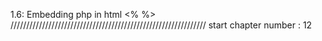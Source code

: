 1.6: Embedding php in html
	<?php ?>
	<? ?>
	<?= ?>
	<% %>
//////////////////////////////////////////////////////////////
start chapter number : 12













